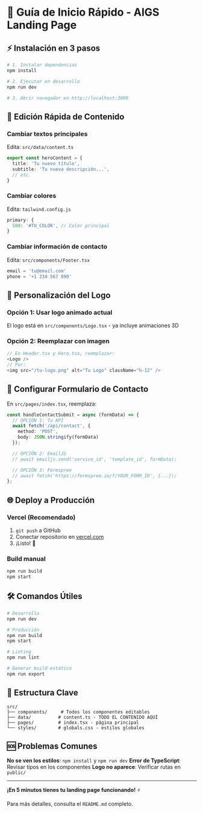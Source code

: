 # 🚀 Guía de Inicio Rápido - AIGS Landing Page

## ⚡ Instalación en 3 pasos

```bash
# 1. Instalar dependencias
npm install

# 2. Ejecutar en desarrollo
npm run dev

# 3. Abrir navegador en http://localhost:3000
```

## 📝 Edición Rápida de Contenido

### Cambiar textos principales
Edita: `src/data/content.ts`

```typescript
export const heroContent = {
  title: 'Tu nuevo título',
  subtitle: 'Tu nueva descripción...',
  // etc.
}
```

### Cambiar colores
Edita: `tailwind.config.js`

```javascript
primary: {
  500: '#TU_COLOR', // Color principal
}
```

### Cambiar información de contacto
Edita: `src/components/Footer.tsx`

```typescript
email = 'tu@email.com'
phone = '+1 234 567 890'
```

## 🎨 Personalización del Logo

### Opción 1: Usar logo animado actual
El logo está en `src/components/Logo.tsx` - ya incluye animaciones 3D

### Opción 2: Reemplazar con imagen
```typescript
// En Header.tsx y Hero.tsx, reemplazar:
<Logo />
// Por:
<img src="/tu-logo.png" alt="Tu Logo" className="h-12" />
```

## 📧 Configurar Formulario de Contacto

En `src/pages/index.tsx`, reemplaza:

```typescript
const handleContactSubmit = async (formData) => {
  // OPCIÓN 1: Tu API
  await fetch('/api/contact', {
    method: 'POST',
    body: JSON.stringify(formData)
  });

  // OPCIÓN 2: EmailJS
  // await emailjs.send('service_id', 'template_id', formData);

  // OPCIÓN 3: Formspree
  // await fetch('https://formspree.io/f/YOUR_FORM_ID', {...});
};
```

## 🌐 Deploy a Producción

### Vercel (Recomendado)
1. `git push` a GitHub
2. Conectar repositorio en [vercel.com](https://vercel.com)
3. ¡Listo! 🎉

### Build manual
```bash
npm run build
npm start
```

## 🛠️ Comandos Útiles

```bash
# Desarrollo
npm run dev

# Producción
npm run build
npm start

# Linting
npm run lint

# Generar build estático
npm run export
```

## 📁 Estructura Clave

```
src/
├── components/     # Todos los componentes editables
├── data/          # content.ts - TODO EL CONTENIDO AQUÍ
├── pages/         # index.tsx - página principal
└── styles/        # globals.css - estilos globales
```

## 🆘 Problemas Comunes

**No se ven los estilos**: `npm install` y `npm run dev`
**Error de TypeScript**: Revisar tipos en los componentes
**Logo no aparece**: Verificar rutas en `public/`

---

**¡En 5 minutos tienes tu landing page funcionando!** ⚡

Para más detalles, consulta el `README.md` completo. 